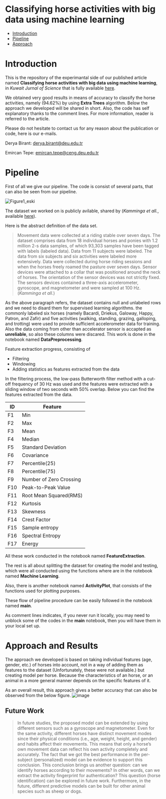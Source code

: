 # Classifying horse activities with big data using machine learning

- [Introduction](#introduction)
- [Pipeline](#pipeline)
- [Approach](#approach)

# Introduction 
This is the repository of the experimantal side of our published article named **Classifying horse activities with big data using machine learning**, in *Kuwait Jurnal of Science* that is fully available [here](https://journalskuwait.org/kjs/index.php/KJS/article/view/19571).

We obtained very good results in means of accuracy to classify the horse activities, namely (94.62%) by using **Extra Trees** algorithm. Below the approach we developed will be shared in short. Also, the code has self explanatory thanks to the comment lines. For more information, reader is referred to the article.

Please do not hesitate to contact us for any reason about the publication or code, here is our e-mails.

Derya Birant: derya.birant@deu.edu.tr

Emircan Tepe: emircan.tepe@ceng.deu.edu.tr

# Pipeline

First of all we give our pipeline. The code is consist of several parts, that can also be seen from our pipeline. 


![Figure1_eski](https://user-images.githubusercontent.com/73601642/175987903-c950580e-e9f5-4876-94df-53e596035a9a.png)


The dataset we worked on is publicly avilable, shared by (*Kamminga et all.*, available [here](https://www.mdpi.com/2306-5729/4/4/131)).

Here is the abstract definition of the data set.

>Movement data were collected at a riding stable over seven days. The dataset comprises data from 18 individual horses and ponies with 1.2 million 2-s data samples, of which 93,303 samples have been tagged with labels (labeled data). Data from 11 subjects were labeled. The data from six subjects and six activities were labeled more extensively. Data were collected during horse riding sessions and when the horses freely roamed the pasture over seven days. Sensor devices were attached to a collar that was positioned around the neck of horses. The orientation of the sensor devices was not strictly fixed. The sensors devices contained a three-axis accelerometer, gyroscope, and magnetometer and were sampled at 100 Hz. (*Kamminga et all.*)

As the above paragraph refers, the dataset contains null and unlabeled rows and we need to disard them for supervised learning algorithms. the commonly labeled six horses (namely Bacardi, Driekus, Galoway, Happy, Patron, and Zafir) and five activities (walking, standing, grazing, galloping, and trotting) were used to provide sufficient accelerometer data for training. Also the data coming from other than accelerator sensor is accapted as **unreliable**, so also these columns were discared. This work is done in the notebook named **DataPreprocessing**. 

Feature extraction progress, consisting of 
- Filtering
- Windowing
- Adding statistics as features extracted from the data

In the filtering process, the low-pass Butterworth filter method with a cut-off frequency of 30 Hz was used and the features were extracted with a sliding window of two seconds with 50% overlap. Below you can find the features extracted from the data.

| **ID** | **Feature**             |
|--------|-------------------------|
| F1     | Min                     |
| F2     | Max                     |
| F3     | Mean                    |
| F4     | Median                  |
| F5     | Standard Deviation      |
| F6     | Covariance              |
| F7     | Percentile(25)          |
| F8     | Percentile(75)          |
| F9     | Number of Zero Crossing |
| F10    | Peak-to-Peak Value      |
| F11    | Root Mean Squared(RMS)  |
| F12    | Kurtosis                |
| F13    | Skewness                |
| F14    | Crest Factor            |
| F15    | Sample entropy          |
| F16    | Spectral Entropy        |
| F17    | Energy                  |

All these work conducted in the notebook named **FeatureExtraction**.

The rest is all about splitting the dataset for creating the model and testing, which were all conducted using the functions where are in the notebook named **Machine Learning**.

Also, there is another notebook named **ActivityPlot**, that consists of the functions used for plotting purposes. 

These flow of pipeline procedure can be easily followed in the notebook named **main**. 

As comment lines indicates, if you never run it locally, you may need to unblock some of the codes in the **main** notebook, then you will have them in your local set up.  
# Approach and Results

The approach we developed is based on taking individual features (age, gender, etc.) of horses into account, not in a way of adding them as features to the dataset (Unfortunately, these were not available.) but creating model per horse. Because the characteristics of an horse, or an animal in a more general manner depends on the specific features of it. 

As an overall result, this approach gives a better accuracy that can also be observed from the below figure.
![image](https://user-images.githubusercontent.com/73601642/175988137-e28d72cb-f4d9-4d99-9b5b-1f4b38e8133c.png)

## Future Work
>In future studies, the proposed model can be extended by using different sensors such as a gyroscope
and magnetometer. Even for the same activity, different horses have distinct movement modes since
their physical conditions (i.e., age, weight, height, and gender) and habits affect their movements. This
means that only a horse’s own movement data can reflect his own activity completely and accurately. The
fact that we got the best performance in the per-subject (personalized) model can be evidence to support
this conclusion. This conclusion brings us another question: can we identify horses according to their
movements? In other words, can we extract the activity fingerprint for authentication? This question
(horse identification) can be explored in future work. Furthermore, in the future, different predictive
models can be built for other animal species such as sheep or dogs.






 


